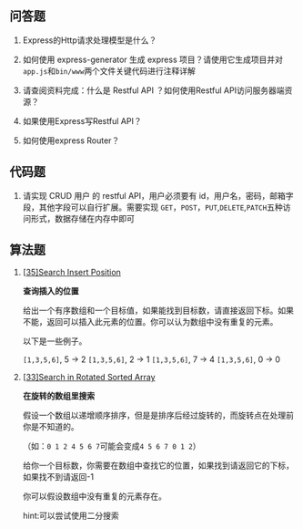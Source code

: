## 问答题

1. Express的Http请求处理模型是什么？

   > 

2. 如何使用 express-generator 生成 express 项目？请使用它生成项目并对`app.js`和`bin/www`两个文件关键代码进行注释详解

   > 

3. 请查阅资料完成：什么是 Restful API ？如何使用Restful API访问服务器端资源？

   >
   >
   >

4. 如果使用Express写Restful API？

   > 

5. 如何使用express Router？

   > 

## 代码题

1. 请实现 CRUD 用户 的 restful API，用户必须要有 id，用户名，密码，邮箱字段，其他字段可以自行扩展。需要实现 `GET`，`POST`，`PUT`,`DELETE`,`PATCH`五种访问形式，数据存储在内存中即可

   > 

## 算法题

1. [[35\]Search Insert Position](https://leetcode.com/problems/search-insert-position)

   **查询插入的位置**

   给出一个有序数组和一个目标值，如果能找到目标数，请直接返回下标。如果不能，返回可以插入此元素的位置。你可以认为数组中没有重复的元素。

   以下是一些例子。

   `[1,3,5,6]`, 5 → 2
   `[1,3,5,6]`, 2 → 1
   `[1,3,5,6]`, 7 → 4
   `[1,3,5,6]`, 0 → 0

2. [[33\]Search in Rotated Sorted Array](https://leetcode.com/problems/search-in-rotated-sorted-array)

   **在旋转的数组里搜索**

   假设一个数组以递增顺序排序，但是是排序后经过旋转的，而旋转点在处理前你是不知道的。

   （如：`0 1 2 4 5 6 7`可能会变成`4 5 6 7 0 1 2`）

   给你一个目标数，你需要在数组中查找它的位置，如果找到请返回它的下标，如果找不到请返回-1

   你可以假设数组中没有重复的元素存在。

   hint:可以尝试使用二分搜索

   